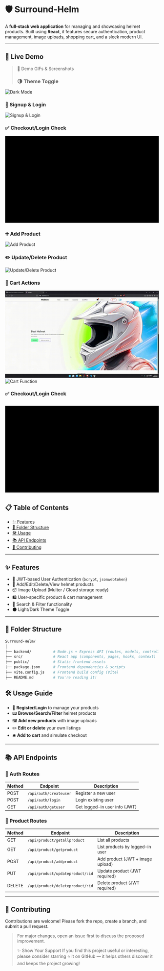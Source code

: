 # 🛡️ Surround-Helm

A **full-stack web application** for managing and showcasing helmet products. Built using **React**, it features secure authentication, product management, image uploads, shopping cart, and a sleek modern UI.

---

## 🚀 Live Demo

> 🗼️ Demo GIFs & Screenshots
> ### 🌗 Theme Toggle
![Dark Mode](docs/darkmode(1).gif)

### 🔐 Signup & Login
![Signup & Login](docs/signup_login_databaseupdate.gif)

### ✅ Checkout/Login Check
![Checkout/Login Check](docs/checkoutlogincheck.gif)

### ➕ Add Product
![Add Product](docs/add_product.gif)

### ✏️ Update/Delete Product
![Update/Delete Product](docs/update_delete_product.gif)

### 🛒 Cart Actions
![Delete from Cart](docs/delete_cart.gif)
![Cart Function](docs/cartdinction.gif)



### ✅ Checkout/Login Check
![Checkout/Login Check](docs/checkoutlogincheck.gif)
---

## 📋 Table of Contents

* [✨ Features](#-features)
* [📁 Folder Structure](#-folder-structure)
* [🛠️ Usage](#️-usage)
* [📚 API Endpoints](#-api-endpoints)
* [🤝 Contributing](#-contributing)

---

## ✨ Features

* 🔐 JWT-based User Authentication (`bcrypt`, `jsonwebtoken`)
* 🧢 Add/Edit/Delete/View helmet products
* 📦 Image Upload (Multer / Cloud storage ready)
* 🛍️ User-specific product & cart management
* 🔎 Search & Filter functionality
* 🌑 Light/Dark Theme Toggle

---

## 📁 Folder Structure

```bash
Surround-Helm/
│
├── backend/          # Node.js + Express API (routes, models, controllers)
├── src/              # React app (components, pages, hooks, context)
├── public/           # Static frontend assets
├── package.json      # Frontend dependencies & scripts
├── vite.config.js    # Frontend build config (Vite)
├── README.md         # You're reading it!
```

## 🛠️ Usage Guide

* 🔑 **Register/Login** to manage your products
* 📟 **Browse/Search/Filter** helmet products
* 🖼️ **Add new products** with image uploads
* ✏️ **Edit or delete** your own listings
* 🛎️ **Add to cart** and simulate checkout

---

## 📚 API Endpoints

### 🔐 Auth Routes

| Method | Endpoint               | Description                   |
| ------ | ---------------------- | ----------------------------- |
| POST   | `/api/auth/createuser` | Register a new user           |
| POST   | `/api/auth/login`      | Login existing user           |
| GET    | `/api/auth/getuser`    | Get logged-in user info (JWT) |

### 🧢 Product Routes

| Method | Endpoint                         | Description                      |
| ------ | -------------------------------- | -------------------------------- |
| GET    | `/api/product/getallproduct`     | List all products                |
| GET    | `/api/product/getproduct`        | List products by logged-in user  |
| POST   | `/api/product/addproduct`        | Add product (JWT + image upload) |
| PUT    | `/api/product/updateproduct/:id` | Update product (JWT required)    |
| DELETE | `/api/product/deleteproduct/:id` | Delete product (JWT required)    |

---

## 🤝 Contributing

Contributions are welcome! Please fork the repo, create a branch, and submit a pull request.

> For major changes, open an issue first to discuss the proposed improvement.
>
> ✨ Show Your Support
If you find this project useful or interesting, please consider starring ⭐ it on GitHub — it helps others discover it and keeps the project growing!

